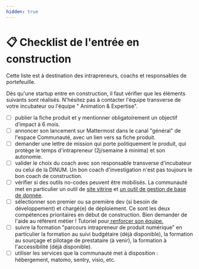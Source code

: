 ```yaml
---
hidden: true
---
```


# 📋 Checklist de l'entrée en construction

Cette liste est à destination des intrapreneurs, coachs et responsables de portefeuille.

Dès qu'une startup entre en construction, il faut vérifier que les éléments suivants sont réalisés. N'hésitez pas à contacter l'équipe transverse de votre incubateur ou l'équipe " Animation & Expertise".

* [ ] publier la fiche produit et y mentionner obligatoirement un objectif d’impact à 6 mois.
* [ ] annoncer son lancement sur Mattermost dans le canal "général" de l'espace Communauté, avec un lien vers sa fiche produit.
* [ ] demander une lettre de mission qui porte politiquement le produit, qui protège le temps d'intrapreneur (2j/semaine à minima) et son autonomie.
* [ ] valider le choix du coach avec son responsable transverse d'incubateur ou celui de la DINUM. Un bon coach d'investigation n'est pas toujours le bon coach de construction.
* [ ] vérifier si des outils no-codes peuvent être mobilisés. La communauté met en particulier un outil de [site vitrine](https://doc.incubateur.net/communaute/les-outils-de-la-communaute/autres-services/sites-faciles) et [un outil de gestion de base de donnée](https://doc.incubateur.net/communaute/les-outils-de-la-communaute/autres-services/grist).
* [ ] sélectionner son premier ou sa première dev (si besoin de développement) et chargé(e) de déploiement. Ce sont les deux compétences prioritaires en début de construction. Bien demander de l'aide au référent métier ! Tutoriel pour[ renforcer son équipe.](https://doc.incubateur.net/communaute/gerer-son-produit/gestion-au-quotidien/renforcer-l-equipe)​
* [ ] suivre la formation "parcours intrapreneur de produit numérique" en particulier la formation au suivi budgétaire (déjà disponible), la formation au sourçage et pilotage de prestataire (à venir), la formation à l'accessibilité (déjà disponible).
* [ ] utiliser les services que la communauté met à disposition : hébergement, matomo, sentry, visio, etc.
